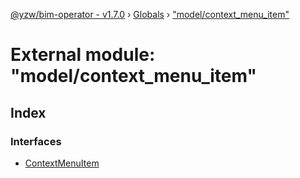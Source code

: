 [@yzw/bim-operator - v1.7.0](../README.md) › [Globals](../globals.md) › ["model/context_menu_item"](_model_context_menu_item_.md)

# External module: "model/context_menu_item"

## Index

### Interfaces

* [ContextMenuItem](../interfaces/_model_context_menu_item_.contextmenuitem.md)
